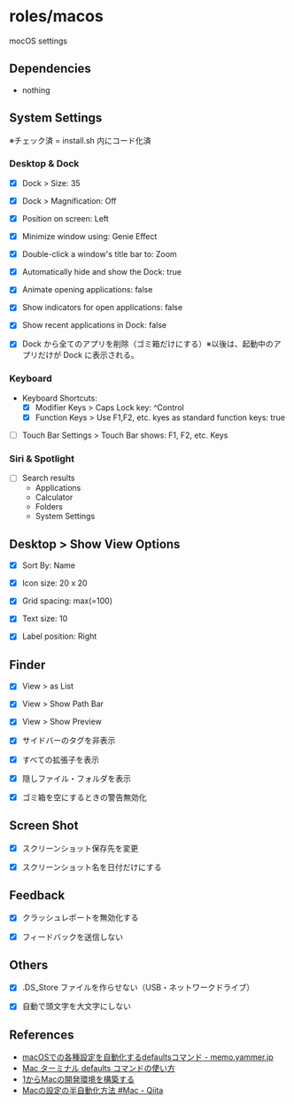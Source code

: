 # roles/macos
mocOS settings



## Dependencies
- nothing



## System Settings
※チェック済 = install.sh 内にコード化済


### Desktop & Dock
- [x] Dock > Size: 35
- [x] Dock > Magnification: Off
- [x] Position on screen: Left
- [x] Minimize window using: Genie Effect
- [x] Double-click a window's title bar to: Zoom
- [x] Automatically hide and show the Dock: true
- [x] Animate opening applications: false
- [x] Show indicators for open applications: false
- [x] Show recent applications in Dock: false
- [x] Dock から全てのアプリを削除（ゴミ箱だけにする）※以後は、起動中のアプリだけが Dock に表示される。


### Keyboard
- Keyboard Shortcuts:
  - [x] Modifier Keys > Caps Lock key: ^Control
  - [x] Function Keys > Use F1,F2, etc. kyes as standard function keys: true
- [ ] Touch Bar Settings > Touch Bar shows: F1, F2, etc. Keys


### Siri & Spotlight
- [ ] Search results
  - Applications
  - Calculator
  - Folders
  - System Settings



## Desktop > Show View Options
- [x] Sort By: Name
- [x] Icon size: 20 x 20
- [x] Grid spacing: max(=100)
- [x] Text size: 10
- [x] Label position: Right



## Finder
- [x] View > as List
- [x] View > Show Path Bar
- [x] View > Show Preview
- [x] サイドバーのタグを非表示
- [x] すべての拡張子を表示
- [x] 隠しファイル・フォルダを表示
- [x] ゴミ箱を空にするときの警告無効化



## Screen Shot
- [x] スクリーンショット保存先を変更
- [x] スクリーンショット名を日付だけにする



## Feedback
- [x] クラッシュレポートを無効化する
- [x] フィードバックを送信しない



## Others
- [x] .DS_Store ファイルを作らせない（USB・ネットワークドライブ）
- [x] 自動で頭文字を大文字にしない



## References
- [macOSでの各種設定を自動化するdefaultsコマンド - memo.yammer.jp](https://memo.yammer.jp/posts/macos-defaults)
- [Mac ターミナル defaults コマンドの使い方](https://www.webdesignleaves.com/pr/plugins/mac_terminal_basics_06.html)
- [1からMacの開発環境を構築する](https://zenn.dev/horatjp/articles/macos-dev-env)
- [Macの設定の半自動化方法 #Mac - Qiita](https://qiita.com/DiveMasakazu/items/ac4c6daad50084656758)

